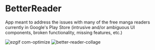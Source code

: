 # BetterReader
App meant to address the issues with many of the free manga readers currently in Google's Play Store (intrusive and/or ambiguous UI components, broken functionality, missing features, etc.)

![ezgif com-optimize](https://user-images.githubusercontent.com/5976375/30236236-09378e20-94e3-11e7-872d-97fe597b089c.gif)
![better-reader-collage](https://user-images.githubusercontent.com/5976375/32675492-14759138-c625-11e7-8c8a-822b464a787e.png)
